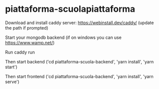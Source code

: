 # piattaforma-scuolapiattaforma

Download and install caddy server: https://webinstall.dev/caddy/ (update the path if prompted)

Start your mongodb backend (if on windows you can use https://www.wamp.net/)

Run caddy run

Then start backend ('cd piattaforma-scuola-backend', 'yarn install', 'yarn start')

Then start frontend ('cd piattaforma-scuola-backend', 'yarn install', 'yarn serve')
